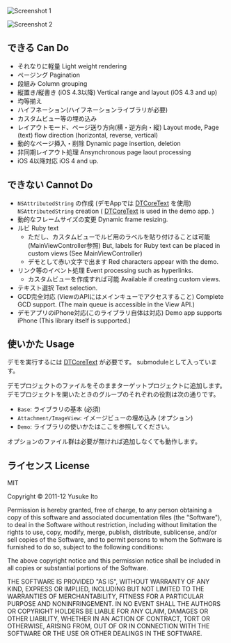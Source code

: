![Screenshot 1](https://github.com/downloads/novi/LTCoreText/ss1-s.png)

![Screenshot 2](https://github.com/downloads/novi/LTCoreText/ss2.png)

## できる Can Do

* それなりに軽量 Light weight rendering
* ページング Pagination
* 段組み Column grouping
* 縦置き/縦書き (iOS 4.3以降) Vertical range and layout (iOS 4.3 and up)
* 均等揃え
* ハイフネーション(ハイフネーションライブラリが必要)
* カスタムビュー等の埋め込み
* レイアウトモード、ページ送り方向(横・逆方向・縦) Layout mode, Page (text) flow direction (horizontal, reverse, vertical) 
* 動的なページ挿入・削除 Dynamic page insertion, deletion
* 非同期レイアウト処理 Ansynchronous page laout processing
* iOS 4以降対応 iOS 4 and up.

## できない Cannot Do

* `NSAttributedString` の作成 (デモAppでは [DTCoreText](https://github.com/Cocoanetics/DTCoreText) を使用) `NSAttributedString` creation ( [DTCoreText](https://github.com/Cocoanetics/DTCoreText) is used in the demo app. )
* 動的なフレームサイズの変更 Dynamic frame resizing. 
* ルビ Ruby text
    * ただし、カスタムビューでルビ用のラベルを貼り付けることは可能 (MainViewController参照) But, labels for Ruby text can be placed in custom views (See MainViewController)
    * デモとして赤い文字で出ます Red characters appear with the demo.
* リンク等のイベント処理 Event processing such as hyperlinks.
    * カスタムビューを作成すれば可能 Available if creating custom views.
* テキスト選択 Text selection.
* GCD完全対応 (ViewのAPIにはメインキューでアクセスすること) Complete GCD support. (The main queue is accessible in the View API.)
* デモアプリのiPhone対応(このライブラリ自体は対応) Demo app supports iPhone (This library itself is supported.)

## 使いかた Usage

デモを実行するには [DTCoreText](https://github.com/Cocoanetics/DTCoreText) が必要です。
submoduleとして入っています。

デモプロジェクトのファイルをそのままターゲットプロジェクトに追加します。
デモプロジェクトを開いたときのグループのそれぞれの役割は次の通りです。

* `Base`: ライブラリの基本 (必須)
* `Attachment/ImageView`: イメージビューの埋め込み (オプション)
* `Demo`: ライブラリの使いかたはここを参照してください。

オプションのファイル群は必要が無ければ追加しなくても動作します。

## ライセンス License
MIT

Copyright © 2011-12 Yusuke Ito

Permission is hereby granted, free of charge, to any person obtaining a copy of this software and associated documentation files (the "Software"), to deal in the Software without restriction, including without limitation the rights to use, copy, modify, merge, publish, distribute, sublicense, and/or sell copies of the Software, and to permit persons to whom the Software is furnished to do so, subject to the following conditions:

The above copyright notice and this permission notice shall be included in all copies or substantial portions of the Software.

THE SOFTWARE IS PROVIDED "AS IS", WITHOUT WARRANTY OF ANY KIND, EXPRESS OR IMPLIED, INCLUDING BUT NOT LIMITED TO THE WARRANTIES OF MERCHANTABILITY, FITNESS FOR A PARTICULAR PURPOSE AND NONINFRINGEMENT. IN NO EVENT SHALL THE AUTHORS OR COPYRIGHT HOLDERS BE LIABLE FOR ANY CLAIM, DAMAGES OR OTHER LIABILITY, WHETHER IN AN ACTION OF CONTRACT, TORT OR OTHERWISE, ARISING FROM, OUT OF OR IN CONNECTION WITH THE SOFTWARE OR THE USE OR OTHER DEALINGS IN THE SOFTWARE.
